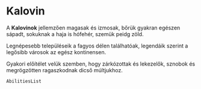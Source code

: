 # Kalovin

A **Kalovinok** jellemzően magasak és izmosak, bőrük gyakran egészen sápadt, sokuknak a haja is hófehér, szemük peidg zöld.

Legnépesebb településeik a fagyos délen találhatóak, legendáik szerint a legősibb városok az egész kontinensen.

Gyakori előítélet velük szemben, hogy zárkózottak és lekezelők, sznobok és megrögzötten ragaszkodnak dicső múltjukhoz.

`AbilitiesList`